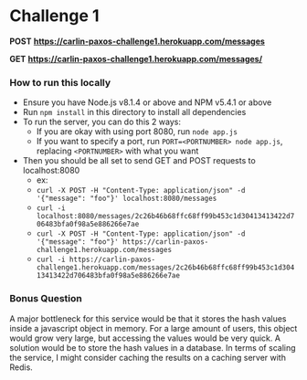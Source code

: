 # Challenge 1

__POST__ __https://carlin-paxos-challenge1.herokuapp.com/messages__

__GET__ __https://carlin-paxos-challenge1.herokuapp.com/messages/<hash>__

### How to run this locally
* Ensure you have Node.js v8.1.4 or above and NPM v5.4.1 or above
* Run `npm install` in this directory to install all dependencies
* To run the server, you can do this 2 ways:
  * If you are okay with using port 8080, run `node app.js`
  * If you want to specify a port, run `PORT=<PORTNUMBER> node app.js`, replacing `<PORTNUMBER>` with what you want
* Then you should be all set to send GET and POST requests to localhost:8080
  * ex:
  * `curl -X POST -H "Content-Type: application/json" -d '{"message": "foo"}' localhost:8080/messages`
  * `curl -i localhost:8080/messages/2c26b46b68ffc68ff99b453c1d30413413422d706483bfa0f98a5e886266e7ae`
  * `curl -X POST -H "Content-Type: application/json" -d '{"message": "foo"}' https://carlin-paxos-challenge1.herokuapp.com/messages`
  * `curl -i https://carlin-paxos-challenge1.herokuapp.com/messages/2c26b46b68ffc68ff99b453c1d30413413422d706483bfa0f98a5e886266e7ae`
  
### Bonus Question
A major bottleneck for this service would be that it stores the hash values inside a javascript object in memory. For a large amount of users, this object would grow very large, but accessing the values would be very quick. A solution would be to store the hash values in a database. In terms of scaling the service, I might consider caching the results on a caching server with Redis.
